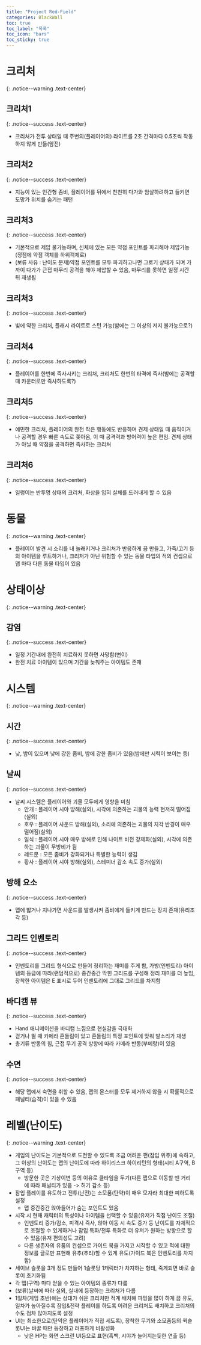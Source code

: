 ```yaml
---
title: "Project Red-Field"
categories: BlackWall
toc: true
toc_label: "목록"
toc_icon: "bars"
toc_sticky: true
---
```


# 크리처
{: .notice--warning .text-center}

## 크리처1
{: .notice--success .text-center}

- 크리처가 전투 상태일 때 주변의(플레이어의) 라이트를 2초 간격마다 0.5초씩 작동하지 않게 만듦(암전)

## 크리처2
{: .notice--success .text-center}

- 지능이 있는 인간형 좀비, 플레이어를 뒤에서 천천히 다가와 암살하려하고 들키면 도망가 위치를 숨기는 패턴

## 크리처3
{: .notice--success .text-center}

- 기본적으로 제압 불가능하며, 신체에 있는 모든 약점 포인트를 파괴해야 제압가능(정점에 약점 객체를 하위객체로)
- (보류 사유 : 난이도 문제)약점 포인트를 모두 파괴하고나면 그로기 상태가 되며 가까이 다가가 근접 마무리 공격을 해야 제압할 수 있음, 마무리를 못하면 일정 시간 뒤 재생됨

## 크리처3
{: .notice--success .text-center}

- 빛에 약한 크리처, 플래시 라이트로 스턴 가능(밤에는 그 이상의 저지 불가능으로?)

## 크리처4
{: .notice--success .text-center}

- 플레이어를 한번에 즉사시키는 크리처, 크리처도 한번의 타격에 즉사(밤에는 공격할 때 카운터로만 즉사하도록?)

## 크리처5
{: .notice--success .text-center}

- 예민한 크리처, 플레이어의 완전 작은 행동에도 반응하며 견제 상태일 때 움직이거나 공격할 경우 빠른 속도로 쫒아옴, 이 때 공격력과 방어력이 높은 편임. 견제 상태가 아닐 때 약점을 공격하면 즉사하는 크리처

## 크리처6
{: .notice--success .text-center}

- 일렁이는 반투명 상태의 크리처, 화상을 입혀 실체를 드러내게 할 수 있음

# 동물
{: .notice--warning .text-center}

- 플레이어 발견 시 소리를 내 놀래키거나 크리처가 반응하게 끔 만들고, 가죽/고기 등의 아이템을 루트하거나, 크리처가 아닌 위험할 수 있는 동물 타입의 적의 컨셉으로 맵 마다 다른 동물 타입이 있음

# 상태이상
{: .notice--warning .text-center}

## 감염
{: .notice--success .text-center}

- 일정 기간내에 완전히 치료하지 못하면 사망함(변이)
- 완전 치료 아이템이 있으며 기간을 늦춰주는 아이템도 존재

# 시스템
{: .notice--warning .text-center}

## 시간
{: .notice--success .text-center}

- 낮, 밤이 있으며 낮에 강한 좀비, 밤에 강한 좀비가 있음(밤에만 시력이 보이는 등)

## 날씨
{: .notice--success .text-center}

- 날씨 시스템은 플레이어와 괴물 모두에게 영향을 미침
  + 안개 : 플레이어 시야 방해(실외), 시각에 의존하는 괴물의 능력 현저히 떨어짐(실외)
  + 호우 : 플레이어 사운드 방해(실외), 소리에 의존하는 괴물의 지각 반경이 매우 떨어짐(실외)
  + 일식 : 플레이어 시야 매우 방해로 인해 나이트 비전 강제화(실외), 시각에 의존하는 괴물이 무방비가 됨
  + 레드문 : 모든 좀비가 강화되거나 특별한 능력이 생김
  + 황사 : 플레이어 시야 방해(실외), 스테미너 감소 속도 증가(실외)

## 방해 요소
{: .notice--success .text-center}

- 맵에 밟거나 지나가면 사운드를 발생시켜 좀비에게 들키게 만드는 장치 존재(유리조각 등)

## 그리드 인벤토리
{: .notice--success .text-center}

- 인벤토리를 그리드 형식으로 만들어 정리하는 재미를 주게 함, 가방(인벤토리) 아이템의 등급에 따라(랜덤적으로) 중간중간 막힌 그리드를 구성해 정리 재미를 더 높임, 장착한 아이템은 E 표시로 두어 인벤토리에 그대로 그리드를 차지함

## 바디캠 뷰
{: .notice--success .text-center}

- Hand 애니메이션을 바디캠 느낌으로 현실감을 극대화
- 걷거나 뛸 때 카메라 흔들림이 있고 흔들림의 특정 포인트에 맞춰 발소리가 재생
- 총기류 반동의 힘, 근접 무기 공격 방향에 따라 카메라 반동(부메랑)이 있음

## 수면
{: .notice--success .text-center}

- 해당 맵에서 숙면을 취할 수 있음, 맵의 몬스터를 모두 제거하지 않을 시 확률적으로 패널티(습격)이 있을 수 있음

# 레벨(난이도)
{: .notice--warning .text-center}

- 게임의 난이도는 기본적으로 도전할 수 있도록 조금 어려운 편(잠입 위주)에 속하고, 그 이상의 난이도는 맵의 난이도에 따라 하이리스크 하이리턴의 형태(시티 A구역, B구역 등)
  + 방문한 곳은 기상이변 등의 이유로 쿨타임을 두기(다른 맵으로 이동할 땐 거리에 따라 패널티가 있음 -> 허기 감소 등)
- 잠입 플레이를 유도하고 전투(난전)는 소모품(탄약)이 매우 모자라 최대한 피하도록 설정
  + 맵 중간중간 앉아들어가 숨는 포인트도 있음
- 시작 시 현재 캐릭터의 특성이나 아이템을 선택할 수 있음(유저가 직접 난이도 조절)
  + 인벤토리 증가/감소, 피격시 즉사, 앉아 이동 시 속도 증가 등 난이도를 자체적으로 조절할 수 있게하거나 잠입 특화/전투 특화로 더 유저가 원하는 방향으로 할 수 있음(유저 편의성도 고려)
  + 다른 생존자의 유품의 컨셉으로 가이드 북을 가지고 시작할 수 있고 적에 대한 정보를 글로만 표현해 유추(추리)할 수 있게 유도(가이드 북은 인벤토리를 차지함)
- 세이브 슬롯을 3개 정도 만들어 1슬롯당 1캐릭터가 차지하는 형태, 죽게되면 바로 슬롯이 초기화됨
- 각 맵(구역) 마다 얻을 수 있는 아이템의 종류가 다름
- (보류)날씨에 따라 실외, 실내에 등장하는 크리처가 다름
- 1일차(게임 초반)에는 상대가 쉬운 크리처만 적게 배치해 파밍을 많이 하게 끔 유도, 일차가 높아질수록 잠입&전략 플레이를 하도록 어려운 크리처도 배치하고 크리처의 수도 점차 많아지도록 설정
- UI는 최소한으로(탄약은 플레이어가 직접 세도록), 장착한 무기와 소모품등의 퀵슬롯UI는 바꿀 때만 등장하고 러프하게 비활성화
  + 낮은 HP는 화면 스크린 UI등으로 표현(흑백, 시야가 늘어지는듯한 연출 등)